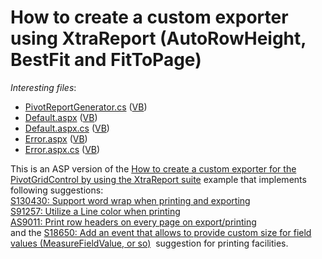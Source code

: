 # How to create a custom exporter using XtraReport (AutoRowHeight, BestFit and FitToPage)

*Interesting files*:

* [PivotReportGenerator.cs](./CS/WebSite/App_Code/PivotReportGenerator.cs) ([VB](./VB/WebSite/App_Code/PivotReportGenerator.vb))
* [Default.aspx](./CS/WebSite/Default.aspx) ([VB](./VB/WebSite/Default.aspx))
* [Default.aspx.cs](./CS/WebSite/Default.aspx.cs#L43-L56) ([VB](./VB/WebSite/Default.aspx.vb))
* [Error.aspx](./CS/WebSite/Error.aspx) ([VB](./VB/WebSite/Error.aspx))
* [Error.aspx.cs](./CS/WebSite/Error.aspx.cs) ([VB](./VB/WebSite/Error.aspx.vb))


<p>This is an ASP version of the <a href="https://www.devexpress.com/Support/Center/p/E2231">How to create a custom exporter for the PivotGridControl by using the XtraReport suite</a> example that implements following suggestions:<br /><a href="https://www.devexpress.com/Support/Center/p/S130430">S130430: Support word wrap when printing and exporting</a><br /><a href="https://www.devexpress.com/Support/Center/p/S91257">S91257: Utilize a Line color when printing</a><br /><a href="https://www.devexpress.com/Support/Center/p/AS9011">AS9011: Print row headers on every page on export/printing</a><br />and the <a href="https://www.devexpress.com/Support/Center/p/S18650">S18650: Add an event that allows to provide custom size for field values (MeasureFieldValue, or so)</a>  suggestion for printing facilities.</p>

<br/>


